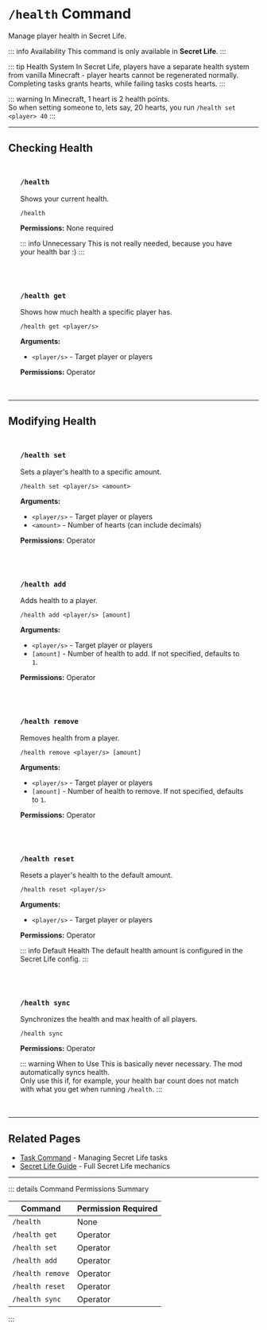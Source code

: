 #  `/health` Command

Manage player health in Secret Life.

::: info Availability
This command is only available in **Secret Life**.
:::

::: tip Health System
In Secret Life, players have a separate health system from vanilla Minecraft - player hearts cannot be regenerated normally.<br>
Completing tasks grants hearts, while failing tasks costs hearts.
:::

::: warning
In Minecraft, 1 heart is 2 health points.<br>
So when setting someone to, lets say, 20 hearts, you run `/health set <player> 40`
:::

---

## Checking Health

<div class="command-block">

### `/health`

Shows your current health.

```
/health
```

**Permissions:** None required

::: info Unnecessary
This is not really needed, because you have your health bar \:)
:::

</div>

<div class="command-block">

### `/health get`

Shows how much health a specific player has.

```
/health get <player/s>
```

**Arguments:**
- `<player/s>` - Target player or players

**Permissions:** Operator

</div>

---

## Modifying Health

<div class="command-block">

### `/health set`

Sets a player's health to a specific amount.

```
/health set <player/s> <amount>
```

**Arguments:**
- `<player/s>` - Target player or players
- `<amount>` - Number of hearts (can include decimals)

**Permissions:** Operator

</div>

<div class="command-block">

### `/health add`

Adds health to a player.

```
/health add <player/s> [amount]
```

**Arguments:**
- `<player/s>` - Target player or players
- `[amount]` - Number of health to add. If not specified, defaults to `1`.

**Permissions:** Operator

</div>

<div class="command-block">

### `/health remove`

Removes health from a player.

```
/health remove <player/s> [amount]
```

**Arguments:**
- `<player/s>` - Target player or players
- `[amount]` - Number of health to remove. If not specified, defaults to `1`.

**Permissions:** Operator

</div>

<div class="command-block">

### `/health reset`

Resets a player's health to the default amount.

```
/health reset <player/s>
```

**Arguments:**
- `<player/s>` - Target player or players

**Permissions:** Operator

::: info Default Health
The default health amount is configured in the Secret Life config.
:::

</div>

<div class="command-block">

### `/health sync`

Synchronizes the health and max health of all players.

```
/health sync
```

**Permissions:** Operator

::: warning When to Use
This is basically never necessary. The mod automatically syncs health.<br>
Only use this if, for example, your health bar count does not match with what you get when running `/health`.
:::

</div>

---

## Related Pages

- [Task Command](/commands/detailed/task) - Managing Secret Life tasks
- [Secret Life Guide](/guide/seasons/secret-life) - Full Secret Life mechanics

---

::: details Command Permissions Summary

| Command          | Permission Required |
|------------------|---------------------|
| `/health`        | None                |
| `/health get`    | Operator            |
| `/health set`    | Operator            |
| `/health add`    | Operator            |
| `/health remove` | Operator            |
| `/health reset`  | Operator            |
| `/health sync`   | Operator            |
:::

<style scoped>
.command-block {
  background: var(--vp-c-bg-soft);
  border: 1px solid var(--vp-c-divider);
  border-radius: 8px;
  padding: 1.5rem;
  margin: 1.5rem 0;
}

.command-block h3 {
  margin-top: 0;
  color: var(--vp-c-brand-1);
  font-family: var(--vp-font-family-mono);
}

.command-block > *:last-child {
  margin-bottom: 0;
}
</style>